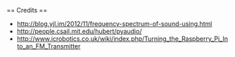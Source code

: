 
== Credits ==

 - http://blog.yjl.im/2012/11/frequency-spectrum-of-sound-using.html
 - http://people.csail.mit.edu/hubert/pyaudio/
 - http://www.icrobotics.co.uk/wiki/index.php/Turning_the_Raspberry_Pi_Into_an_FM_Transmitter

